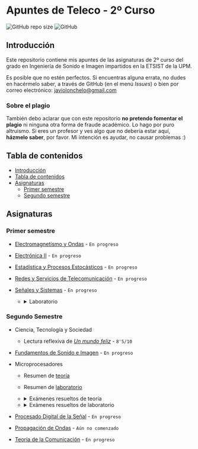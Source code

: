 # Apuntes de Teleco - 2º Curso

![GitHub repo size](https://img.shields.io/github/repo-size/Javiolonchelo/ApuntesTeleco_2?label=Tama%C3%B1o%20del%20repositorio) ![GitHub](https://img.shields.io/github/license/Javiolonchelo/ApuntesTeleco_2?label=Licencia)

## Introducción

Este repositorio contiene mis apuntes de las asignaturas de 2º curso del grado en Ingeniería de Sonido e Imagen impartidos en la ETSIST de la UPM.

Es posible que no estén perfectos. Si encuentras alguna errata, no dudes en hacérmelo saber, a través de GitHub (en el menú _Issues_) o bien por correo electrónico: [javiolonchelo@gmail.com](mailto:javiolonchelo@gmail.com)

### Sobre el plagio

También debo aclarar que con este repositorio **no pretendo fomentar el plagio** ni ninguna otra forma de fraude académico. Lo hago por puro altruismo. Si eres un profesor y ves algo que no debería estar aquí, **házmelo saber**, por favor. Mi intención es ayudar, no causar problemas :)

## Tabla de contenidos

- [Introducción](#introducción)
- [Tabla de contenidos](#tabla-de-contenidos)
- [Asignaturas](#asignaturas)
  - [Primer semestre](#primer-semestre)
  - [Segundo semestre](#segundo-semestre)

## Asignaturas

### Primer semestre

- [Electromagnetismo y Ondas](/Primer%20Semestre/Electromagnetismo%20y%20Ondas/Electromagnetismo_y_Ondas.pdf) - `En progreso`

- [Electrónica II](/Primer%20Semestre/Electrónica%20II/Electrónica_II.pdf) - `En progreso`

- [Estadística y Procesos Estocásticos](/Primer%20Semestre/Estadística%20y%20Procesos%20Estocásticos/Estadística_y_Procesos_Estocásticos.pdf) - `En progreso`

- [Redes y Servicios de Telecomunicación](/Primer%20Semestre/Redes%20y%20Servicios%20de%20Telecomunicación/Redes_y_Servicios_de_Telecomunicación.pdf) - `En progreso`

- [Señales y Sistemas](/Primer%20Semestre/Señales%20y%20Sistemas/Señales_y_Sistemas.pdf) - `En progreso`

  - <details>
    <summary>Laboratorio</summary>
    <p>

    - **_NOTA_**: A diferencia de otras personas en esta asignatura, utilizo las **funciones anónimas** de MATLAB porque me facilitan mucho la resolución de las prácticas. Los profesores las dan por válidas (al menos el mío).

    - [Práctica 1](/Primer%20Semestre/Señales%20y%20Sistemas/Prácticas/P1/P1.pdf) - `Calificación: 10/10`
    - [Práctica 2](/Primer%20Semestre/Señales%20y%20Sistemas/Prácticas/P2/P2.pdf) - `Calificación: 10/10`, aunque parece que hay un pequeño fallo en el último ejercicio: Avisaré cuando esté solucionado.
    - Práctica 3 - `5/10`, aunque voy a subir la versión corregida. Me confundí con los coeficientes `a` y `b`.
    </p>
    </details>

### Segundo Semestre

- Ciencia, Tecnología y Sociedad

  - Lectura reflexiva de [_Un mundo feliz_](/Segundo%20Semestre/Ciencia,%20Tecnología%20y%20Sociedad/Libro.pdf) - `8'5/10`

- [Fundamentos de Sonido e Imagen](/Segundo%20Semestre/Fundamentos%20de%20Sonido%20e%20Imagen/Fundamentos_de_Sonido_e_Imagen.pdf) - `En progreso`

- Microprocesadores

  - Resumen de [teoría](/Segundo%20Semestre/Microprocesadores/Examenes_resueltos/Teoría/RESUMEN_TEORIA.md)
  - Resumen de [laboratorio](/Segundo%20Semestre/Microprocesadores/Examenes_resueltos/Laboratorio/RESUMEN_LABORATORIO.md)

  - <details>
          <summary>Exámenes resueltos de teoría</summary>
          <p>

    Si quieres comprobar tus ejercicios de lenguaje de ensamble, puedes descargar este [proyecto plantilla](../../eaw/main/Segundo%20Semestre/Microprocesadores/Examenes_resueltos/Teor%C3%ADa/ProyectoPlantilla.7z) y programar en él, pero solo hay un ejercicio funcional ahora mismo. Te recomiendo hacerlos a mano directamente :)

    - [Enero 2020](../../raw/main/Segundo%20Semestre/Microprocesadores/Examenes_resueltos/Teor%C3%ADa/2020_Enero.pdf)
      - Ejercicio 1 - Análisis de lenguaje de ensamble &#x2713;
      - Ejercicio 5 - Periféricos &#x2713;
    - [Enero 2019](../../raw/main/Segundo%20Semestre/Microprocesadores/Examenes_resueltos/Teor%C3%ADa/2019_Enero.pdf)
      - Ejercicio 3 - Mapas de memoria &#x2713;
      - Ejercicio 4 - Interrupciones &#x2713;
      - Ejercicio 5 - Periféricos &#x2713;
    - [Junio 2019](../../raw/main/Segundo%20Semestre/Microprocesadores/Examenes_resueltos/Teor%C3%ADa/2019_Junio.pdf)
      - Ejercicio 1 - Análisis de lenguaje de ensamble &#x2713;
    - [Extraordinaria 2018](../../raw/main/Segundo%20Semestre/Microprocesadores/Examenes_resueltos/Teor%C3%ADa/2018_Extra.pdf)
      - Ejercicio 4 - Interrupciones &#x2713;
    - [Junio 2017](../../raw/main/Segundo%20Semestre/Microprocesadores/Examenes_resueltos/Teor%C3%ADa/2017_Junio.pdf) - Ejercicio 1 - Análisis de lenguaje de ensamble &#x2713; [[código de comprobación]](Segundo%20Semestre/Microprocesadores/Examenes_resueltos/Teor%C3%ADa/2017_Junio_1.s)
      </p>

    ***

    </details>

  - <details>
      <summary>Exámenes resueltos de laboratorio</summary>
      <p>

    - [Carpeta plantilla](/Segundo%20Semestre/Microprocesadores/Examenes_resueltos/Laboratorio/CarpetasNecesarias.7z) (descargar y copiar en ella el contenido de cada hito)

    - **2017 Primavera - L1**

      - [Enunciado](/Segundo%20Semestre/Microprocesadores/Examenes_resueltos/Laboratorio/2017_Prim_L1/2017_Prim_L1.pdf)
      - [Hito 1](/Segundo%20Semestre/Microprocesadores/Examenes_resueltos/Laboratorio/2017_Prim_L1/MICR/EX_L1/Hitos/Hito_1/main.cpp) | [Hito 2](/Segundo%20Semestre/Microprocesadores/Examenes_resueltos/Laboratorio/2017_Prim_L1/MICR/EX_L1/Hitos/Hito_2/main.cpp) | [Hito 3](/Segundo%20Semestre/Microprocesadores/Examenes_resueltos/Laboratorio/2017_Prim_L1/MICR/EX_L1/Hitos/Hito_3/main.cpp)

    - **2017 Primavera - L2**

      - [Enunciado](/Segundo%20Semestre/Microprocesadores/Examenes_resueltos/Laboratorio/2017_Prim_L2/2017_Prim_L2.pdf)
      - [Hito 1](/Segundo%20Semestre/Microprocesadores/Examenes_resueltos/Laboratorio/2017_Prim_L2/MICR/EX_L2/Hitos/Hito_1/main.cpp) | [Hito 2](/Segundo%20Semestre/Microprocesadores/Examenes_resueltos/Laboratorio/2017_Prim_L2/MICR/EX_L2/Hitos/Hito_2/main.cpp) | [Hito 3](/Segundo%20Semestre/Microprocesadores/Examenes_resueltos/Laboratorio/2017_Prim_L2/MICR/EX_L2/Hitos/Hito_3/main.cpp)

    - **2017 Otoño - L1**

      - [Enunciado](/Segundo%20Semestre/Microprocesadores/Examenes_resueltos/Laboratorio/2017_Oto_L1_UsandoPlantilla/2017_Oto_L1.pdf)

      - Solución 1 (usando la plantilla de 2021) - [Hito 1](/Segundo%20Semestre/Microprocesadores/Examenes_resueltos/Laboratorio/2017_Oto_L1_UsandoPlantilla/MICR/EX_L1/Hitos/Hito_1/main.cpp) | [Hito 2](/Segundo%20Semestre/Microprocesadores/Examenes_resueltos/Laboratorio/2017_Oto_L1_UsandoPlantilla/MICR/EX_L1/Hitos/Hito_2/main.cpp) | [Hito 3](/Segundo%20Semestre/Microprocesadores/Examenes_resueltos/Laboratorio/2017_Oto_L1_UsandoPlantilla/MICR/EX_L1/Hitos/Hito_3/main.cpp)
        > **¡No recomendable!** Sin cambiar nada de la plantilla, se hace muchísimo más difícil que los otros exámenes. Si lo quieres intentar, procura definir los LEDs como `DigitalOut`, en lugar de `BusOut`. Probablemente, era distinto en 2017. _(MODA reference jsjsjjsjsjs)_

    - **2018 Otoño - L1**

      - [Enunciado](/Segundo%20Semestre/Microprocesadores/Examenes_resueltos/Laboratorio/2018_Oto_L1/2018_Oto_L1.pdf)
      - [Hito 1](/Segundo%20Semestre/Microprocesadores/Examenes_resueltos/Laboratorio/2018_Oto_L1/MICR/EX_L1/Hitos/Hito_1/main.cpp) | [Hito 2](/Segundo%20Semestre/Microprocesadores/Examenes_resueltos/Laboratorio/2018_Oto_L1/MICR/EX_L1/Hitos/Hito_2/main.cpp) | [Hito 3](/Segundo%20Semestre/Microprocesadores/Examenes_resueltos/Laboratorio/2018_Oto_L1/MICR/EX_L1/Hitos/Hito_3/main.cpp)

    - **2018 Primavera - L1**

      - [Enunciado](/Segundo%20Semestre/Microprocesadores/Examenes_resueltos/Laboratorio/2018_Prim_L1/2018_Prim_L1.pdf)

      - Solución 1 - [Hito 1](/Segundo%20Semestre/Microprocesadores/Examenes_resueltos/Laboratorio/2018_Prim_L1/MICR/EX_L1/Hitos/Hito_1/main.cpp) | [Hito 2](/Segundo%20Semestre/Microprocesadores/Examenes_resueltos/Laboratorio/2018_Prim_L1/MICR/EX_L1/Hitos/Hito_2/main.cpp) | [Hito 3](/Segundo%20Semestre/Microprocesadores/Examenes_resueltos/Laboratorio/2018_Prim_L1/MICR/EX_L1/Hitos/Hito_3/main.cpp)
      - Solución 2 - [Hito 1](/Segundo%20Semestre/Microprocesadores/Examenes_resueltos/Laboratorio/2018_Prim_L1__2/MICR/EX_L1/Hitos/Hito_1/main.cpp) | [Hito 2](/Segundo%20Semestre/Microprocesadores/Examenes_resueltos/Laboratorio/2018_Prim_L1__2/MICR/EX_L1/Hitos/Hito_2/main.cpp) | [Hito 3](/Segundo%20Semestre/Microprocesadores/Examenes_resueltos/Laboratorio/2018_Prim_L1__2/MICR/EX_L1/Hitos/Hito_3/main.cpp)

    - **2019 Otoño - L1**

      - [Enunciado](/Segundo%20Semestre/Microprocesadores/Examenes_resueltos/Laboratorio/2019_Oto_L1/2019_Oto_L1.pdf)
      - [Hito 1](/Segundo%20Semestre/Microprocesadores/Examenes_resueltos/Laboratorio/2019_Oto_L1/MICR/EX_L1/Hitos/Hito_1/main.cpp) | [Hito 2](/Segundo%20Semestre/Microprocesadores/Examenes_resueltos/Laboratorio/2019_Oto_L1/MICR/EX_L1/Hitos/Hito_2/main.cpp) | [Hito 3](/Segundo%20Semestre/Microprocesadores/Examenes_resueltos/Laboratorio/2019_Oto_L1/MICR/EX_L1/Hitos/Hito_3/main.cpp)

    - **2020 Otoño - L1**

      - [Enunciado](/Segundo%20Semestre/Microprocesadores/Examenes_resueltos/Laboratorio/2020_Oto_L1/2020_Oto_L1.pdf)
      - [Hito 1](/Segundo%20Semestre/Microprocesadores/Examenes_resueltos/Laboratorio/2020_Oto_L1/MICR/EX_L1/Hitos/Hito_1/main.cpp) | [Hito 2](/Segundo%20Semestre/Microprocesadores/Examenes_resueltos/Laboratorio/2020_Oto_L1/MICR/EX_L1/Hitos/Hito_2/main.cpp) | [Hito 3](/Segundo%20Semestre/Microprocesadores/Examenes_resueltos/Laboratorio/2020_Oto_L1/MICR/EX_L1/Hitos/Hito_3/main.cpp)

    - **2020 Otoño - L2**

      - [Enunciado](/Segundo%20Semestre/Microprocesadores/Examenes_resueltos/Laboratorio/2020_Oto_L2/2020_Oto_L2.pdf)
      - [Hito 1](/Segundo%20Semestre/Microprocesadores/Examenes_resueltos/Laboratorio/2020_Oto_L2/MICR/EX_L2/Hitos/Hito_1/main.cpp) | [Hito 2](/Segundo%20Semestre/Microprocesadores/Examenes_resueltos/Laboratorio/2020_Oto_L2/MICR/EX_L2/Hitos/Hito_2/main.cpp) | [Hito 3](/Segundo%20Semestre/Microprocesadores/Examenes_resueltos/Laboratorio/2020_Oto_L2/MICR/EX_L2/Hitos/Hito_3/main.cpp)

    - **2021 Primavera - L2**

      - [Enunciado](/Segundo%20Semestre/Microprocesadores/Examenes_resueltos/Laboratorio/2021_Prim_L2/2021_Prim_L2.pdf)
      - [Hito 1](/Segundo%20Semestre/Microprocesadores/Examenes_resueltos/Laboratorio/2021_Prim_L2/MICR/EX_L2/Hitos/Hito_1/main.cpp) | [Hito 2](/Segundo%20Semestre/Microprocesadores/Examenes_resueltos/Laboratorio/2021_Prim_L2/MICR/EX_L2/Hitos/Hito_2/main.cpp)

    ***

      </p>

    </details>

- [Procesado Digital de la Señal](/Segundo%20Semestre/Procesado%20Digital%20de%20la%20Señal/Procesado_Digital_de_la_Señal.pdf) - `En progreso`

- [Propagación de Ondas](/Segundo%20Semestre/Propagación%20de%20Ondas/Propagación_de_Ondas.pdf) - `Aún no comenzado`

- [Teoría de la Comunicación](/Segundo%20Semestre/Teoría%20de%20la%20Comunicación/Teoría_de_la_Comunicación.pdf) - `En progreso`
